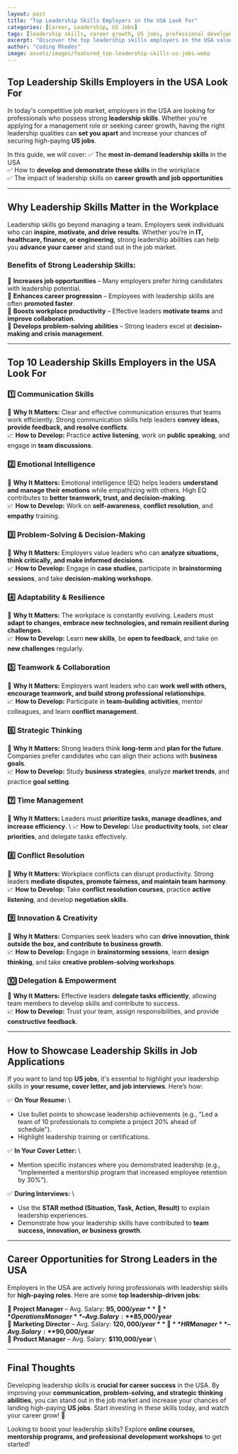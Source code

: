 ```yaml
---
layout: post
title: "Top Leadership Skills Employers in the USA Look For"
categories: [Career, Leadership, US Jobs]
tags: [leadership skills, career growth, US jobs, professional development, workplace success]
excerpt: "Discover the top leadership skills employers in the USA value the most. Learn how to develop these skills and increase your chances of securing high-paying US jobs."
author: "Coding Rhodes"
image: assets/images/featured_top-leadership-skills-us-jobs.webp
---
```


## Top Leadership Skills Employers in the USA Look For  

In today's competitive job market, employers in the USA are looking for professionals who possess strong **leadership skills**. Whether you're applying for a management role or seeking career growth, having the right leadership qualities can **set you apart** and increase your chances of securing high-paying **US jobs**.

In this guide, we will cover:
✅ The **most in-demand leadership skills** in the USA  \
✅ How to **develop and demonstrate these skills** in the workplace  \
✅ The impact of leadership skills on **career growth and job opportunities**  

---

## Why Leadership Skills Matter in the Workplace  

Leadership skills go beyond managing a team. Employers seek individuals who can **inspire, motivate, and drive results**. Whether you’re in **IT, healthcare, finance, or engineering**, strong leadership abilities can help you **advance your career** and stand out in the job market.

### Benefits of Strong Leadership Skills:
🔹 **Increases job opportunities** – Many employers prefer hiring candidates with leadership potential.  \
🔹 **Enhances career progression** – Employees with leadership skills are often **promoted faster**.  \
🔹 **Boosts workplace productivity** – Effective leaders **motivate teams** and **improve collaboration**.  \
🔹 **Develops problem-solving abilities** – Strong leaders excel at **decision-making and crisis management**.  

---

## Top 10 Leadership Skills Employers in the USA Look For  

### 1️⃣ Communication Skills  
📍 **Why It Matters:** Clear and effective communication ensures that teams work efficiently. Strong communication skills help leaders **convey ideas, provide feedback, and resolve conflicts**.  \
📈 **How to Develop:** Practice **active listening**, work on **public speaking**, and engage in **team discussions**.  

### 2️⃣ Emotional Intelligence  
📍 **Why It Matters:** Emotional intelligence (EQ) helps leaders **understand and manage their emotions** while empathizing with others. High EQ contributes to **better teamwork, trust, and decision-making**.  \
📈 **How to Develop:** Work on **self-awareness**, **conflict resolution**, and **empathy** training.  

### 3️⃣ Problem-Solving & Decision-Making  
📍 **Why It Matters:** Employers value leaders who can **analyze situations, think critically, and make informed decisions**.  \
📈 **How to Develop:** Engage in **case studies**, participate in **brainstorming sessions**, and take **decision-making workshops**.  

### 4️⃣ Adaptability & Resilience  
📍 **Why It Matters:** The workplace is constantly evolving. Leaders must **adapt to changes, embrace new technologies, and remain resilient during challenges**.  \
📈 **How to Develop:** Learn **new skills**, be **open to feedback**, and take on **new challenges** regularly.  

### 5️⃣ Teamwork & Collaboration  
📍 **Why It Matters:** Employers want leaders who can **work well with others, encourage teamwork, and build strong professional relationships**.  \
📈 **How to Develop:** Participate in **team-building activities**, mentor colleagues, and learn **conflict management**.  

### 6️⃣ Strategic Thinking  
📍 **Why It Matters:** Strong leaders think **long-term** and **plan for the future**. Companies prefer candidates who can align their actions with **business goals**.  \
📈 **How to Develop:** Study **business strategies**, analyze **market trends**, and practice **goal setting**.  

### 7️⃣ Time Management  
📍 **Why It Matters:** Leaders must **prioritize tasks, manage deadlines, and increase efficiency**. \ 
📈 **How to Develop:** Use **productivity tools**, set **clear priorities**, and delegate tasks effectively.  

### 8️⃣ Conflict Resolution  
📍 **Why It Matters:** Workplace conflicts can disrupt productivity. Strong leaders **mediate disputes, promote fairness, and maintain team harmony**.  \
📈 **How to Develop:** Take **conflict resolution courses**, practice **active listening**, and develop **negotiation skills**.  

### 9️⃣ Innovation & Creativity  
📍 **Why It Matters:** Companies seek leaders who can **drive innovation, think outside the box, and contribute to business growth**.  \
📈 **How to Develop:** Engage in **brainstorming sessions**, learn **design thinking**, and take **creative problem-solving workshops**.  

### 🔟 Delegation & Empowerment  
📍 **Why It Matters:** Effective leaders **delegate tasks efficiently**, allowing team members to develop skills and contribute to success.  \
📈 **How to Develop:** Trust your team, assign responsibilities, and provide **constructive feedback**.  

---

## How to Showcase Leadership Skills in Job Applications  

If you want to land top **US jobs**, it's essential to highlight your leadership skills in **your resume, cover letter, and job interviews**. Here’s how:  

✅ **On Your Resume:**  \
- Use bullet points to showcase leadership achievements (e.g., "Led a team of 10 professionals to complete a project 20% ahead of schedule").  
- Highlight leadership training or certifications.  

✅ **In Your Cover Letter:**  \
- Mention specific instances where you demonstrated leadership (e.g., "Implemented a mentorship program that increased employee retention by 30%").  

✅ **During Interviews:**  \
- Use the **STAR method (Situation, Task, Action, Result)** to explain leadership experiences.  
- Demonstrate how your leadership skills have contributed to **team success, innovation, or business growth**.  

---

## Career Opportunities for Strong Leaders in the USA  

Employers in the USA are actively hiring professionals with leadership skills for **high-paying roles**. Here are some **top leadership-driven jobs**:

💼 **Project Manager** – Avg. Salary: **$95,000/year**  \
💼 **Operations Manager** – Avg. Salary: **$85,000/year**  \
💼 **Marketing Director** – Avg. Salary: **$120,000/year**  \
💼 **HR Manager** – Avg. Salary: **$90,000/year**  \
💼 **Product Manager** – Avg. Salary: **$110,000/year**  \

---

## Final Thoughts  

Developing leadership skills is **crucial for career success** in the USA. By improving your **communication, problem-solving, and strategic thinking abilities**, you can stand out in the job market and increase your chances of landing high-paying **US jobs**. Start investing in these skills today, and watch your career grow! 🚀  

Looking to boost your leadership skills? Explore **online courses, mentorship programs, and professional development workshops** to get started!  

